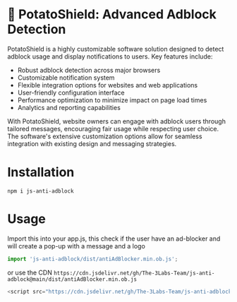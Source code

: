 # 🥔 PotatoShield: Advanced Adblock Detection

PotatoShield is a highly customizable software solution designed to detect adblock usage and display notifications to users. Key features include:

- Robust adblock detection across major browsers
- Customizable notification system
- Flexible integration options for websites and web applications
- User-friendly configuration interface
- Performance optimization to minimize impact on page load times
- Analytics and reporting capabilities

With PotatoShield, website owners can engage with adblock users through tailored messages, encouraging fair usage while respecting user choice. The software's extensive customization options allow for seamless integration with existing design and messaging strategies.

# Installation

```batch
npm i js-anti-adblock
```


# Usage

Import this into your app.js, this check if the user have an ad-blocker and will create a pop-up with a message and a logo
```js
import 'js-anti-adblock/dist/antiAdBlocker.min.ob.js';
```

or use the CDN ```https://cdn.jsdelivr.net/gh/The-3Labs-Team/js-anti-adblock@main/dist/antiAdBlocker.min.ob.js ```
```js
<script src="https://cdn.jsdelivr.net/gh/The-3Labs-Team/js-anti-adblock@main/dist/antiAdBlocker.min.ob.js"></script>
```
